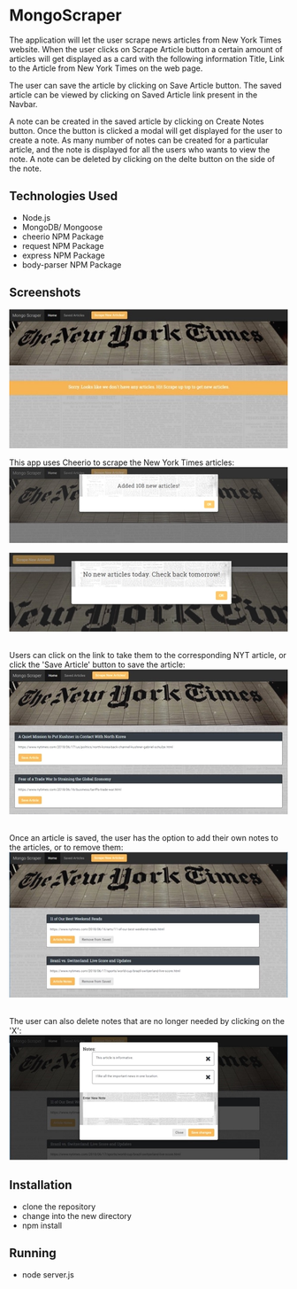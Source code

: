 # MongoScraper

The application will let the user scrape news articles from New York Times website. When the user clicks on Scrape Article button a certain amount of articles will get displayed as a card with the following information Title, Link to the Article from New York Times on the web page.

The user can save the article by clicking on Save Article button. The saved article can be viewed by clicking on Saved Article link present in the Navbar.

A note can be created in the saved article by clicking on Create Notes button. Once the button is clicked a modal will get displayed for the user to create a note. As many number of notes can be created for a particular article, and the note is displayed for all the users who wants to view the note. A note can be deleted by clicking on the delte button on the side of the note.

## Technologies Used
- Node.js
- MongoDB/ Mongoose
- cheerio NPM Package
- request NPM Package
- express NPM Package
- body-parser NPM Package

## Screenshots
![Overview](https://github.com/radhikabgupta/MongoScraper/blob/master/public/assets/img/sp-01.jpg)

This app uses Cheerio to scrape the New York Times articles:
![Overview](https://github.com/radhikabgupta/MongoScraper/blob/master/public/assets/img/sp-02.jpg)

![Overview](https://github.com/radhikabgupta/MongoScraper/blob/master/public/assets/img/sp-03.jpg)

<br/>Users can click on the link to take them to the corresponding NYT article, or click the 'Save Article' button to save the article:<br/>
![Overview](https://github.com/radhikabgupta/MongoScraper/blob/master/public/assets/img/sp-04.jpg)

<br/>Once an article is saved, the user has the option to add their own notes to the articles, or to remove them:<br/>
![Overview](https://github.com/radhikabgupta/MongoScraper/blob/master/public/assets/img/sp-05.jpg)

<br/>The user can also delete notes that are no longer needed by clicking on the 'X':<br/>
![Overview](https://github.com/radhikabgupta/MongoScraper/blob/master/public/assets/img/sp-06.jpg)

## Installation
- clone the repository
- change into the new directory
- npm install

## Running
- node server.js

